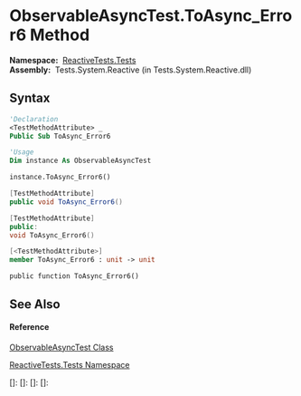 # ObservableAsyncTest.ToAsync\_Error6 Method

**Namespace:**  [ReactiveTests.Tests](ReactiveTests.Tests\ReactiveTests.Tests.md)  
**Assembly:**  Tests.System.Reactive (in Tests.System.Reactive.dll)

## Syntax

```vb
'Declaration
<TestMethodAttribute> _
Public Sub ToAsync_Error6
```

```vb
'Usage
Dim instance As ObservableAsyncTest

instance.ToAsync_Error6()
```

```csharp
[TestMethodAttribute]
public void ToAsync_Error6()
```

```c++
[TestMethodAttribute]
public:
void ToAsync_Error6()
```

```fsharp
[<TestMethodAttribute>]
member ToAsync_Error6 : unit -> unit 
```

```jscript
public function ToAsync_Error6()
```

## See Also

#### Reference

[ObservableAsyncTest Class](ObservableAsyncTest\ObservableAsyncTest.md)

[ReactiveTests.Tests Namespace](ReactiveTests.Tests\ReactiveTests.Tests.md)

[]: 
[]: 
[]: 
[]: 